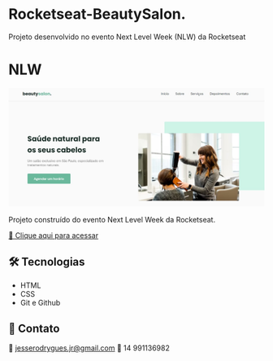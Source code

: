 # Rocketseat-BeautySalon.
Projeto desenvolvido no evento Next Level Week (NLW) da Rocketseat

# NLW 

![preview](preview/preview.jpg)

Projeto construído do evento Next Level Week da Rocketseat.

[🔗 Clique aqui para acessar](https://jrodrygues.github.io/Rocketseat-BeautySalon./)


## 🛠 Tecnologias

- HTML
- CSS
- Git e Github

## 💛 Contato

📧 jesserodrygues.jr@gmail.com
📱 14 991136982
